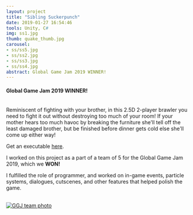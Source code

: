 ```yaml
---
layout: project
title: "Sibling Suckerpunch"
date: 2019-01-27 16:54:46
tools: Unity, C#
img: ss1.jpg
thumb: quake_thumb.jpg
carousel:
- ss/ss5.jpg
- ss/ss2.jpg
- ss/ss3.jpg
- ss/ss4.jpg
abstract: Global Game Jam 2019 WINNER!
---
```

#### Global Game Jam 2019 WINNER!
<br>
Reminiscent of fighting with your brother, in this 2.5D 2-player brawler you need to fight it out without destroying too much of your room! If your mother hears too much havoc by breaking the furniture she'll tell off the least damaged brother, but be finished before dinner gets cold else she'll come up either way!

Get an executable [here](https://globalgamejam.org/2019/games/sibling-suckerpunch).

I worked on this project as a part of a team of 5 for the Global Game Jam 2019, which we <b>WON!</b>

I fulfilled the role of programmer, and worked on in-game events, particle systems, dialogues, cutscenes, and other features that helped polish the game.

<br>[![GGJ team photo](https://i.gyazo.com/d1ae34376a08ad12f9d8c2e4a184acb1.jpg)](https://gyazo.com/d1ae34376a08ad12f9d8c2e4a184acb1)
